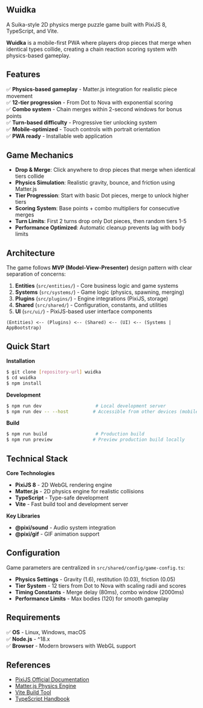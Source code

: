 ## Wuidka

A Suika-style 2D physics merge puzzle game built with PixiJS 8, TypeScript, and Vite.

**Wuidka** is a mobile-first PWA where players drop pieces that merge when identical types collide, creating a chain reaction scoring system with physics-based gameplay.

## Features

:white_check_mark: **Physics-based gameplay** - Matter.js integration for realistic piece movement \
:white_check_mark: **12-tier progression** - From Dot to Nova with exponential scoring \
:white_check_mark: **Combo system** - Chain merges within 2-second windows for bonus points \
:white_check_mark: **Turn-based difficulty** - Progressive tier unlocking system \
:white_check_mark: **Mobile-optimized** - Touch controls with portrait orientation \
:white_check_mark: **PWA ready** - Installable web application

## Game Mechanics

- **Drop & Merge**: Click anywhere to drop pieces that merge when identical tiers collide
- **Physics Simulation**: Realistic gravity, bounce, and friction using Matter.js
- **Tier Progression**: Start with basic Dot pieces, merge to unlock higher tiers
- **Scoring System**: Base points + combo multipliers for consecutive merges
- **Turn Limits**: First 2 turns drop only Dot pieces, then random tiers 1-5
- **Performance Optimized**: Automatic cleanup prevents lag with body limits

## Architecture

The game follows **MVP (Model-View-Presenter)** design pattern with clear separation of concerns:

1. **Entities** (`src/entities/`) - Core business logic and game systems
2. **Systems** (`src/systems/`) - Game logic (physics, spawning, merging)  
3. **Plugins** (`src/plugins/`) - Engine integrations (PixiJS, storage)
4. **Shared** (`src/shared/`) - Configuration, constants, and utilities
5. **UI** (`src/ui/`) - PixiJS-based user interface components

```
(Entities) <-- (Plugins) <-- (Shared) <-- (UI) <-- (Systems | AppBootstrap)
```

## Quick Start

**Installation**

```bash
$ git clone [repository-url] wuidka
$ cd wuidka
$ npm install
```

**Development**

```bash
$ npm run dev                    # Local development server
$ npm run dev -- --host         # Accessible from other devices (mobile testing)
```

**Build**

```bash
$ npm run build                  # Production build
$ npm run preview               # Preview production build locally
```

## Technical Stack

**Core Technologies**

- **PixiJS 8** - 2D WebGL rendering engine
- **Matter.js** - 2D physics engine for realistic collisions
- **TypeScript** - Type-safe development 
- **Vite** - Fast build tool and development server

**Key Libraries**

- **@pixi/sound** - Audio system integration
- **@pixi/gif** - GIF animation support

## Configuration

Game parameters are centralized in `src/shared/config/game-config.ts`:

- **Physics Settings** - Gravity (1.6), restitution (0.03), friction (0.05)
- **Tier System** - 12 tiers from Dot to Nova with scaling radii and scores
- **Timing Constants** - Merge delay (80ms), combo window (2000ms)
- **Performance Limits** - Max bodies (120) for smooth gameplay

## Requirements

:white_check_mark: **OS** - Linux, Windows, macOS \
:white_check_mark: **Node.js** - ^18.x \
:white_check_mark: **Browser** - Modern browsers with WebGL support

## References

- [PixiJS Official Documentation](https://pixijs.com/)
- [Matter.js Physics Engine](https://brm.io/matter-js/)
- [Vite Build Tool](https://vitejs.dev/guide/)
- [TypeScript Handbook](https://www.typescriptlang.org/docs/)
